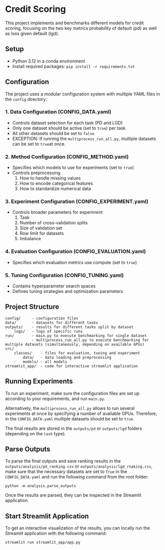 # Credit Scoring

This project implements and benchmarks different models for credit scoring, focusing on the two key metrics probability
of default (pd) as well as loss
given default (lgd).

## Setup

- Python 3.12 in a conda environment
- Install required packages: `pip install -r requirements.txt`

## Configuration

The project uses a modular configuration system with multiple YAML files in the `config` directory:

### 1. Data Configuration (CONFIG_DATA.yaml)

- Controls dataset selection for each task (PD and LGD)
- Only one dataset should be active (set to `true`) per task
- All other datasets should be set to `false`
- EXCEPTION: If running the `multiprocess_run_all.py`, multiple datasets can be set to `true`at once.

### 2. Method Configuration (CONFIG_METHOD.yaml)

- Specifies which models to use for experiments (set to `true`)
- Controls preprocessing
    1. How to handle missing values
    2. How to encode categorical features
    3. How to standardize numerical data

### 3. Experiment Configuration (CONFIG_EXPERIMENT.yaml)

- Controls broader parameters for experiment
    1. Task
    2. Number of cross-validation splits
    3. Size of validation set
    4. Row limit for datasets
    5. Imbalance

### 4. Evaluation Configuration (CONFIG_EVALUATION.yaml)

- Specifies which evaluation metrics use compute (set to `true`)

### 5. Tuning Configuration (CONFIG_TUNING.yaml)

- Contains hyperparameter search spaces
- Defines tuning strategies and optimization parameters

## Project Structure

    config/     - configuration files
    data/       - datasets for different tasks
    outputs/    - results for different tasks split by dataset
        logs/   - logs of specific runs
    run/        - main.py to execute benchmarking for single dataset
                - multiprocess_run_all.py to execute benchmarking for multiple datasets (simultaneously, depending on available GPUs)
    src/        
        classes/    - files for evaluation, tuning and experiment
            data/   - data loading and preprocessing
            models/ - all models
    streamlit_app/  - code for interactive streamlit application

## Running Experiments

To run an experiment, make sure the configuration files are set up according to your requirements, and run `main.py`.

Alternatively, the `multiprocess_run_all.py` allows to run several experiments at once by specifying a number of available
GPUs. Therefore, in the `CONFIG_DATA.yaml` multiple datasets should be set to `true`.

The final results are stored in the `outputs/pd` or `outputs/lgd` folders (depending on the `task` type).

## Parse Outputs 

To parse the final outputs and save ranking results in the `outputs/analysis/pd_ranking.csv` or `outputs/analysis/lgd_rnaking.csv`,
make sure that the necessary datasets are set to `True` in the `CONFIG_DATA.yaml` and run the following command from the root folder:    

`python -m analysis.parse_outputs`

Once the results are parsed, they can be inspected in the Streamlit application.

## Start Streamlit Application

To get an interactive visualization of the results, you can locally run the Streamlit application with the following
command:

`streamlit run streamlit_app/app.py`
